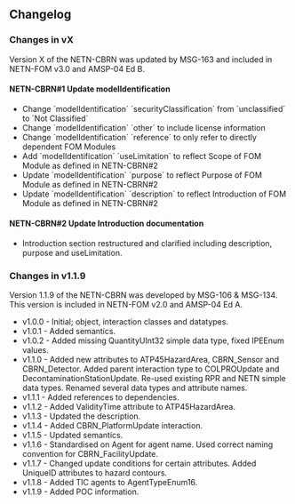 ## Changelog

### Changes in vX
Version X of the NETN-CBRN was updated by MSG-163 and included in NETN-FOM v3.0 and AMSP-04 Ed B.

#### NETN-CBRN#1 Update modelIdentification
* Change ´modelIdentification´ ´securityClassification´ from ´unclassified´ to ´Not Classified´
* Change ´modelIdentification´ ´other´ to include license information
* Change ´modelIdentification´ ´reference´ to only refer to directly dependent FOM Modules
* Add ´modelIdentification´ ´useLimitation´ to reflect Scope of FOM Module as defined in NETN-CBRN#2
* Update ´modelIdentification´ ´purpose´ to reflect Purpose of FOM Module as defined in NETN-CBRN#2
* Update ´modelIdentification´ ´description´ to reflect Introduction of FOM Module as defined in NETN-CBRN#2

#### NETN-CBRN#2 Update Introduction documentation
* Introduction section restructured and clarified including description, purpose and useLimitation.


### Changes in v1.1.9
Version 1.1.9 of the NETN-CBRN was developed by MSG-106 & MSG-134. 
This version is included in NETN-FOM v2.0 and AMSP-04 Ed A.

* v1.0.0 - Initial; object, interaction classes and datatypes.
* v1.0.1 - Added semantics.
* v1.0.2 - Added missing QuantityUInt32 simple data type, fixed IPEEnum values.
* v1.1.0 - Added new attributes to ATP45HazardArea, CBRN_Sensor and CBRN_Detector. Added parent interaction type to COLPROUpdate and DecontaminationStationUpdate. Re-used existing RPR and NETN simple data types. Renamed several data types and attribute names.
* v1.1.1 - Added references to dependencies.
* v1.1.2 - Added ValidityTime attribute to ATP45HazardArea.
* v1.1.3 - Updated the description.
* v1.1.4 - Added CBRN_PlatformUpdate interaction.
* v1.1.5 - Updated semantics.
* v1.1.6 - Standardised on Agent for agent name. Used correct naming convention for CBRN_FacilityUpdate.
* v1.1.7 - Changed update conditions for certain attributes. Added UniqueID attributes to hazard contours.
* v1.1.8 - Added TIC agents to AgentTypeEnum16.
* v1.1.9 - Added POC information.
